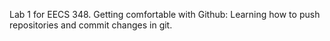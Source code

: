 Lab 1 for EECS 348.
Getting comfortable with Github:
Learning how to push repositories and commit changes in git.
